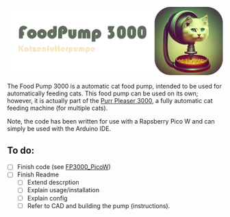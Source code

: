 ![Foodpump3000](img/FP3000_logo.png)

The Food Pump 3000 is a automatic cat food pump, intended to be used for automatically feeding cats.
This food pump can be used on its own; however, it is actually part of the [Purr Pleaser 3000](https://github.com/Poing3000/PurrPleaser3000), a fully automatic cat feeding machine (for multiple cats).

Note, the code has been written for use with a Rapsberry Pico W and can simply be used with the Arduino IDE.

## To do:
- [ ] Finish code (see [FP3000_PicoW](https://github.com/Poing3000/FoodPump3000/tree/main/FP3000_PicoW))
- [ ] Finish Readme
  - [ ]  Extend descrption
  - [ ]  Explain usage/installation
  - [ ]  Explain config
  - [ ]  Refer to CAD and building the pump (instructions).
